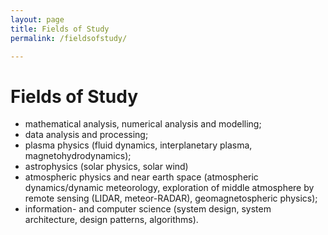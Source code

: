 ```yaml
---
layout: page
title: Fields of Study
permalink: /fieldsofstudy/

---
```



# Fields of Study

* mathematical analysis, numerical analysis and modelling;
* data analysis and processing;
* plasma physics (fluid dynamics, interplanetary plasma, magnetohydrodynamics);
* astrophysics (solar physics, solar wind)
* atmospheric physics and near earth space (atmospheric dynamics/dynamic meteorology, exploration of middle atmosphere by remote sensing (LIDAR, meteor-RADAR), geomagnetospheric physics);
* information- and computer science (system design, system architecture, design patterns, algorithms).
